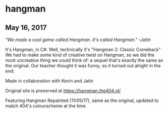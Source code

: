 # hangman
## May 16, 2017

*"We made a cool game called Hangman. It's called Hangman."
  -Jatin*
  
It's Hangman, in C#. Well, technically it's "Hangman 2: Classic Comeback"
We had to make some kind of creative twist on Hangman, so we did the most uncreative thing we could think of: a sequel that's exactly the same as the original. Our teacher thought it was funny, so it turned out alright in the end.

Made in collaboration with Kevin and Jatin

Original site is preserved at https://hangman.the404.nl/

Featuring Hangman Repainted (11/05/17), same as the original, updated to match 404's colourscheme at the time
